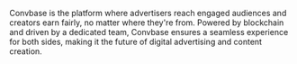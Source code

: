 Convbase is the platform where advertisers reach engaged audiences and creators earn fairly, no matter where they're from. Powered by blockchain and driven by a dedicated team, Convbase ensures a seamless experience for both sides, making it the future of digital advertising and content creation.
